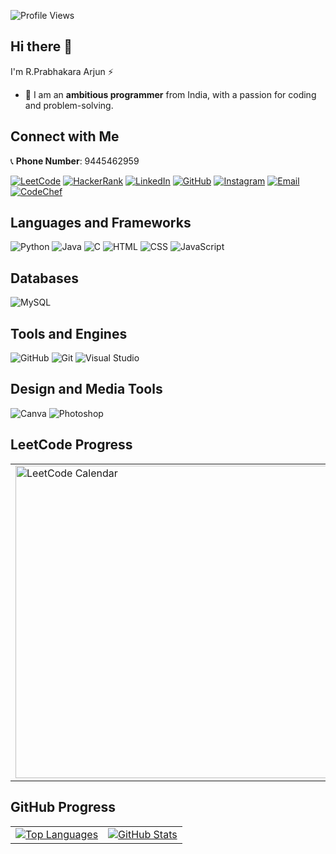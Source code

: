 ![Profile Views](https://komarev.com/ghpvc/?username=themysterysolver&style=flat-square&color=brightgreen)
## Hi there 👋  
I'm R.Prabhakara Arjun ⚡  
- 🌱 I am an **ambitious programmer** from India, with a passion for coding and problem-solving.

## Connect with Me                                                                                                                                               
📞 **Phone Number**: 9445462959

[![LeetCode](https://img.shields.io/badge/LeetCode-FFA116?style=for-the-badge&logo=leetcode&logoColor=white)](https://leetcode.com/u/arjunprabhakar1910/)
[![HackerRank](https://img.shields.io/badge/HackerRank-00EA64?style=for-the-badge&logo=hackerrank&logoColor=white)](https://www.hackerrank.com/profile/arjunprabhakar19)
[![LinkedIn](https://img.shields.io/badge/LinkedIn-0A66C2?style=for-the-badge&logo=linkedin&logoColor=white)](https://www.linkedin.com/in/prabhakara-arjun-9a537130a/)
[![GitHub](https://img.shields.io/badge/GitHub-181717?style=for-the-badge&logo=github&logoColor=white)](https://github.com/themysterysolver)
[![Instagram](https://img.shields.io/badge/Instagram-E4405F?style=for-the-badge&logo=instagram&logoColor=white)](https://www.instagram.com/p.r.a.b.h.a_1910)
[![Email](https://img.shields.io/badge/Email-D14836?style=for-the-badge&logo=gmail&logoColor=white)](mailto:arjunprabhakar1910@gmail.com)
[![CodeChef](https://img.shields.io/badge/CodeChef-5B4638?style=for-the-badge&logo=codechef&logoColor=white)](https://www.codechef.com/users/prabha_1910)




## Languages and Frameworks

![Python](https://img.shields.io/badge/Python-3776AB?style=for-the-badge&logo=python&logoColor=white)
![Java](https://img.shields.io/badge/Java-ED8B00?style=for-the-badge&logo=java&logoColor=white)
![C](https://img.shields.io/badge/C-A8B9CC?style=for-the-badge&logo=c&logoColor=white)
![HTML](https://img.shields.io/badge/HTML-E34F26?style=for-the-badge&logo=html5&logoColor=white)
![CSS](https://img.shields.io/badge/CSS-1572B6?style=for-the-badge&logo=css3&logoColor=white)
![JavaScript](https://img.shields.io/badge/JavaScript-F7DF1E?style=for-the-badge&logo=javascript&logoColor=black)

## Databases

![MySQL](https://img.shields.io/badge/MySQL-4479A1?style=for-the-badge&logo=mysql&logoColor=white)

## Tools and Engines

![GitHub](https://img.shields.io/badge/GitHub-181717?style=for-the-badge&logo=github&logoColor=white)
![Git](https://img.shields.io/badge/Git-F05032?style=for-the-badge&logo=git&logoColor=white)
![Visual Studio](https://img.shields.io/badge/Visual%20Studio-5C2D91?style=for-the-badge&logo=visual%20studio&logoColor=white)

## Design and Media Tools

![Canva](https://img.shields.io/badge/Canva-00C6C0?style=for-the-badge&logo=canva&logoColor=white)
![Photoshop](https://img.shields.io/badge/Photoshop-31A8FF?style=for-the-badge&logo=adobephotoshop&logoColor=white)

## LeetCode Progress

<table>
  <tr>
    <td>
      <img src="https://leetcard.jacoblin.cool/arjunprabhakar1910?theme=dark&font=Notosans&ext=heatmap" alt="LeetCode Calendar" width="500">
    </td>
    <td>
      <img src="https://preview.redd.it/for-hire-pixel-art-commissions-one-slot-open-landscape-v0-d4ip9ssnukmb1.gif?width=640&crop=smart&auto=webp&s=4acf5a591f8c875ccf8ef96e5a7ef877fa142311" width="500">
    </td>
  </tr>
</table>

## GitHub Progress
<table>
  <tr>
    <td>
      <a href="https://github.com/themysterysolver">
        <img src="https://github-readme-stats.vercel.app/api/top-langs/?username=themysterysolver&layout=compact&hide_title=true&hide_border=true&theme=dark" alt="Top Languages">
      </a>
    </td>
    <td colspan="2">
      <a href="https://github.com/themysterysolver">
        <img src="https://camo.githubusercontent.com/72bdf65e4ff877355f2c56379bf4318b2cfeaa9bb506021bf7ae3172e4aaeb81/68747470733a2f2f6769746875622d726561646d652d73747265616b2d73746174732e6865726f6b756170702e636f6d2f3f757365723d7468656d797374657279736f6c76657226" alt="GitHub Stats">
      </a>
    </td>
  </tr>
</table>







